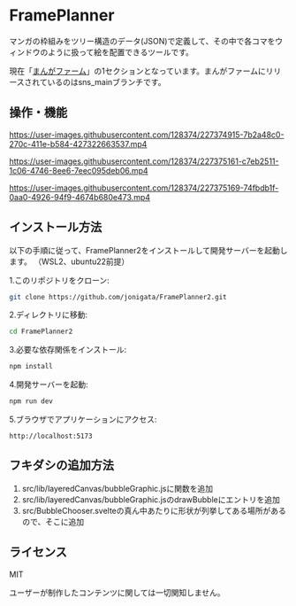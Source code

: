 # FramePlanner

マンガの枠組みをツリー構造のデータ(JSON)で定義して、その中で各コマをウィンドウのように扱って絵を配置できるツールです。

現在「[まんがファーム](https://manga-farm.online/)」の1セクションとなっています。まんがファームにリリースされているのはsns_mainブランチです。

## 操作・機能

https://user-images.githubusercontent.com/128374/227374915-7b2a48c0-270c-411e-b584-427322663537.mp4

https://user-images.githubusercontent.com/128374/227375161-c7eb2511-1c06-4746-8ee6-7eec095deb06.mp4

https://user-images.githubusercontent.com/128374/227375169-74fbdb1f-0aa0-4926-94f9-4674b680e473.mp4

## インストール方法

以下の手順に従って、FramePlanner2をインストールして開発サーバーを起動します。
（WSL2、ubuntu22前提）

1.このリポジトリをクローン:
```bash
git clone https://github.com/jonigata/FramePlanner2.git
```
2.ディレクトリに移動:
```bash
cd FramePlanner2
```
3.必要な依存関係をインストール:
```bash
npm install
```
4.開発サーバーを起動:
```bash
npm run dev
```
5.ブラウザでアプリケーションにアクセス:
```
http://localhost:5173
```

## フキダシの追加方法

1. src/lib/layeredCanvas/bubbleGraphic.jsに関数を追加
2. src/lib/layeredCanvas/bubbleGraphic.jsのdrawBubbleにエントリを追加
3. src/BubbleChooser.svelteの真ん中あたりに形状が列挙してある場所があるので、そこに追加

## ライセンス
MIT

ユーザーが制作したコンテンツに関しては一切関知しません。